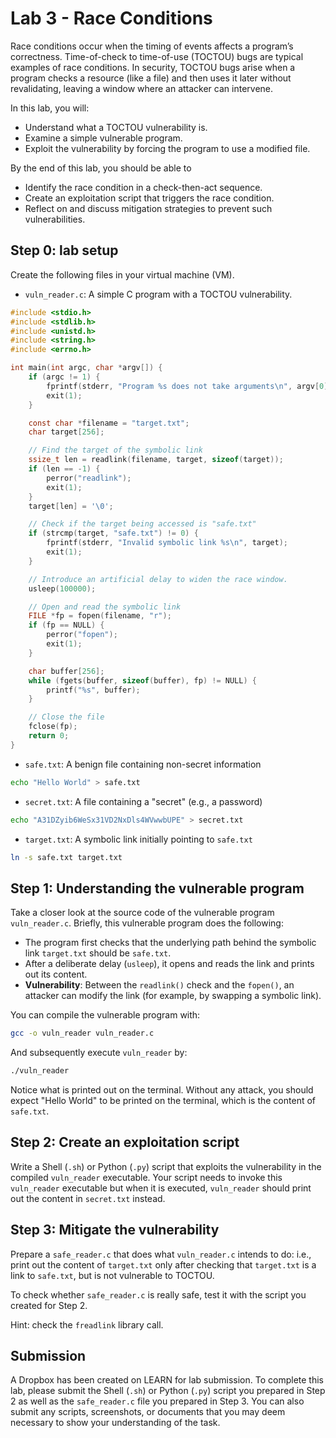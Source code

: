 
# Lab 3 - Race Conditions

Race conditions occur when the timing of events affects a program’s correctness.
Time-of-check to time-of-use (TOCTOU) bugs are typical examples of race conditions.
In security, TOCTOU bugs arise when a program checks a resource (like a file) and
then uses it later without revalidating, leaving a window where an attacker can intervene.

In this lab, you will:
- Understand what a TOCTOU vulnerability is.
- Examine a simple vulnerable program.
- Exploit the vulnerability by forcing the program to use a modified file.

By the end of this lab, you should be able to
- Identify the race condition in a check-then-act sequence.
- Create an exploitation script that triggers the race condition.
- Reflect on and discuss mitigation strategies to prevent such vulnerabilities.

## Step 0: lab setup

Create the following files in your virtual machine (VM).

- `vuln_reader.c`: A simple C program with a TOCTOU vulnerability.

```c
#include <stdio.h>
#include <stdlib.h>
#include <unistd.h>
#include <string.h>
#include <errno.h>

int main(int argc, char *argv[]) {
    if (argc != 1) {
        fprintf(stderr, "Program %s does not take arguments\n", argv[0]);
        exit(1);
    }

    const char *filename = "target.txt";
    char target[256];

    // Find the target of the symbolic link
    ssize_t len = readlink(filename, target, sizeof(target));
    if (len == -1) {
        perror("readlink");
        exit(1);
    }
    target[len] = '\0';

    // Check if the target being accessed is "safe.txt"
    if (strcmp(target, "safe.txt") != 0) {
        fprintf(stderr, "Invalid symbolic link %s\n", target);
        exit(1);
    }

    // Introduce an artificial delay to widen the race window.
    usleep(100000);

    // Open and read the symbolic link
    FILE *fp = fopen(filename, "r");
    if (fp == NULL) {
        perror("fopen");
        exit(1);
    }

    char buffer[256];
    while (fgets(buffer, sizeof(buffer), fp) != NULL) {
        printf("%s", buffer);
    }

    // Close the file
    fclose(fp);
    return 0;
}
```

- `safe.txt`: A benign file containing non-secret information

```bash
echo "Hello World" > safe.txt
```

- `secret.txt`: A file containing a "secret" (e.g., a password)

```bash
echo "A31DZyib6WeSx31VD2NxDls4WVwwbUPE" > secret.txt
```

- `target.txt`: A symbolic link initially pointing to `safe.txt`

```bash
ln -s safe.txt target.txt
```

## Step 1: Understanding the vulnerable program

Take a closer look at the source code of the vulnerable program
`vuln_reader.c`. Briefly, this vulnerable program does the following:

- The program first checks that the underlying path behind the symbolic link
  `target.txt` should be `safe.txt`.
- After a deliberate delay (`usleep`), it opens and reads the link and
  prints out its content.
- **Vulnerability**: Between the `readlink()` check and the `fopen()`,
  an attacker can modify the link (for example, by swapping a symbolic link).

You can compile the vulnerable program with:
```bash
gcc -o vuln_reader vuln_reader.c
```

And subsequently execute `vuln_reader` by:
```bash
./vuln_reader
```

Notice what is printed out on the terminal. Without any attack, you
should expect "Hello World" to be printed on the terminal, which is
the content of `safe.txt`.

## Step 2: Create an exploitation script

Write a Shell (`.sh`) or Python (`.py`) script that exploits the
vulnerability in the compiled `vuln_reader` executable. Your script
needs to invoke this `vuln_reader` executable but when it is executed,
`vuln_reader` should print out the content in `secret.txt` instead.

## Step 3: Mitigate the vulnerability

Prepare a `safe_reader.c` that does what `vuln_reader.c` intends to do:
i.e., print out the content of `target.txt` only after checking that
`target.txt` is a link to `safe.txt`, but is not vulnerable to TOCTOU.

To check whether `safe_reader.c` is really safe, test it with the script
you created for Step 2.

Hint: check the `freadlink` library call.

## Submission

A Dropbox has been created on LEARN for lab submission.
To complete this lab,
please submit the Shell (`.sh`) or Python (`.py`) script you prepared in Step 2
as well as the `safe_reader.c` file you prepared in Step 3.
You can also submit any scripts, screenshots, or documents
that you may deem necessary to show your understanding of the task.
